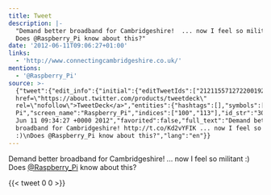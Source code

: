 ```yaml
---
title: Tweet
description: |-
  "Demand better broadband for Cambridgeshire!  ... now I feel so militant :)
  Does @Raspberry_Pi know about this?"
date: '2012-06-11T09:06:27+01:00'
links:
  - 'http://www.connectingcambridgeshire.co.uk/'
mentions:
  - '@Raspberry_Pi'
source: >-
  {"tweet":{"edit_info":{"initial":{"editTweetIds":["212115571272200192"],"editableUntil":"2012-06-11T10:34:27.765Z","editsRemaining":"5","isEditEligible":true}},"retweeted":false,"source":"<a
  href=\"https://about.twitter.com/products/tweetdeck\"
  rel=\"nofollow\">TweetDeck</a>","entities":{"hashtags":[],"symbols":[],"user_mentions":[{"name":"Raspberry
  Pi","screen_name":"Raspberry_Pi","indices":["100","113"],"id_str":"302666251","id":"302666251"}],"urls":[{"url":"http://t.co/Kd2vYFIK","expanded_url":"http://www.connectingcambridgeshire.co.uk/","display_url":"connectingcambridgeshire.co.uk","indices":["44","64"]}]},"display_text_range":["0","130"],"favorite_count":"0","id_str":"212115571272200192","truncated":false,"retweet_count":"0","id":"212115571272200192","possibly_sensitive":false,"created_at":"Mon
  Jun 11 09:34:27 +0000 2012","favorited":false,"full_text":"Demand better
  broadband for Cambridgeshire! http://t.co/Kd2vYFIK ... now I feel so militant
  :)\nDoes @Raspberry_Pi know about this?","lang":"en"}}
---
```

Demand better broadband for Cambridgeshire!  ... now I feel so militant :)
Does [@Raspberry_Pi](https://twitter.com/@Raspberry_Pi) know about this?
    
{{< tweet 0 0 >}}
    
